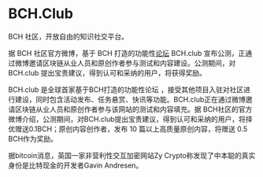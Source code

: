 # BCH.Club

BCH 社区，开放自由的知识社交平台。

据 BCH 社区官方微博，基于 BCH 打造的功能性[论坛](http://www.tanpaifang.com/huiyi/) BCH.club 宣布公测，正通过微博邀请区块链从业人员和原创作者参与测试和内容建设。公测期间，对 BCH.club 提出宝贵建议，得到认可和采纳的用户，将获得奖励。

BCH.club 是全球首家基于BCH打造的功能性论坛 ，接受其他项目入驻对社区进行建设，同时包含活动发布、任务悬赏、快讯等功能。BCH.club正在通过微博邀请区块链从业人员和原创作者参与该网站的测试和内容填充。据 BCH社区的官方微博介绍，公测期间，对BCH.club提出宝贵建议，得到认可和采纳的用户，将择优赠送0.1BCH；原创内容创作者，发布 10 篇以上高质量原创内容，将赠送 0.5 BCH作为奖励。

据bitcoin消息，英国一家非营利性交互加密网站Zy Crypto称发现了中本聪的真实身份是比特现金的开发者Gavin Andresen。
